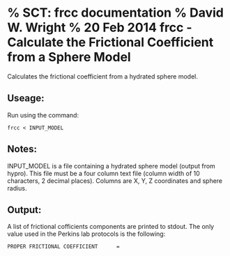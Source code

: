 % SCT: frcc documentation
% David W. Wright
% 20 Feb 2014
frcc - Calculate the Frictional Coefficient from a Sphere Model
===============================================================

Calculates the frictional coefficient from a hydrated sphere model.

Useage:
-------

Run using the command:

~~~~~~~
frcc < INPUT_MODEL
~~~~~~~

Notes:
------

INPUT_MODEL is a file containing a hydrated sphere model (output from hypro). 
This file must be a four column text file (column width of 10 characters, 2 decimal places).
Columns are X, Y, Z coordinates and sphere radius.

Output:
-------

A list of frictional cofficients components are printed to stdout. 
The only value used in the Perkins lab protocols is the following:

~~~~~~
PROPER FRICTIONAL COEFFICIENT      =
~~~~~~

